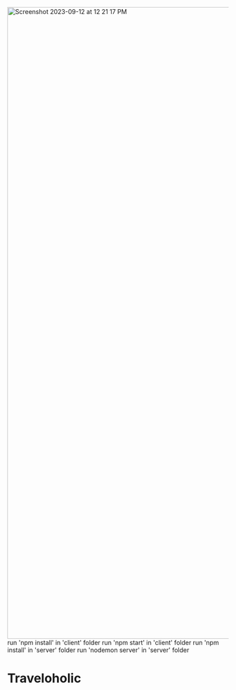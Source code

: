 <img width="1440" alt="Screenshot 2023-09-12 at 12 21 17 PM" src="https://github.com/ani1609/Traveloholic/assets/89239354/95c3d218-391f-4b10-b6ff-1c60cdffe189">run 'npm install' in 'client' folder
run 'npm start' in 'client' folder 
run 'npm install' in 'server' folder 
run 'nodemon server' in 'server' folder

# Traveloholic


